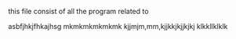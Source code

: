 this file consist of all the program related to

asbfjhkjfhkajhsg
mkmkmkmkmkmk
kjjmjm,mm,kjjkkjkjjkjkj
klkkllklklk
